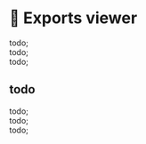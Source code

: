 # 🔨 Exports viewer

todo; <br/>
todo; <br/>
todo; <br/>

## todo

todo; <br/>
todo; <br/>
todo; <br/>
